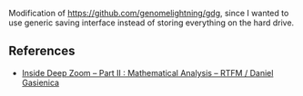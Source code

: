 Modification of https://github.com/genomelightning/gdg, since I wanted to use generic saving interface instead of storing
everything on the hard drive.

## References

- [Inside Deep Zoom – Part II : Mathematical Analysis – RTFM / Daniel Gasienica](http://www.gasi.ch/blog/inside-deep-zoom-2/)
